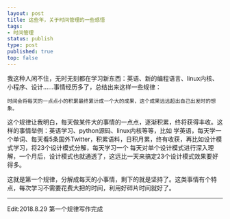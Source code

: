 ```yaml
--- 
layout: post
title: 这些年，关于时间管理的一些感悟
tags: 
- 时间管理
status: publish
type: post
published: true
top: false
---
```


我这种人闲不住，无时无刻都在学习新东西：英语、新的编程语言、linux内核、小程序、设计......事情经历多了，总结出来这样一些规律：

```text
时间会将每天的一点点小的积累最终累计成一个大的成果，这个成果远远超出自己出发时的想象。
```
这个规律让我明白，每天做某件大的事情的一点点，逐渐积累，终将获得丰收。这样的事情举例：英语学习、python源码、linux内核等等，比如
学英语，每天学一个单词、每天看5条国外Twitter，积累语料，日积月累，终有收获，再比如设计模式学习，将23个设计模式分解，每天学习一个
每天对单个设计模式进行深入理解，一个月后，设计模式也就通透了，这远比一天来搞定23个设计模式效果要好得多。

这就是第一个规律，分解成每天的小事情，剩下的就是坚持了。这类事情有个特点，每次学习不需要花费大把的时间，利用好碎片时间就好了。&nbsp;

---

Edit:2018.8.29 第一个规律写作完成